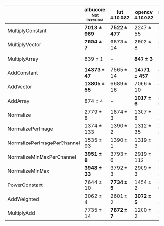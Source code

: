 |                           |albucore<br><small>Not installed</small>|lut<br><small>4.10.0.82</small>|opencv<br><small>4.10.0.82</small>|numpy<br><small>1.24.4</small>|torchvision<br><small>0.18.1+rocm6.0</small>|
|---------------------------|----------------------------------------|-------------------------------|----------------------------------|------------------------------|--------------------------------------------|
|MultiplyConstant           |**7013 ± 969**                          |**7522 ± 477**                 |2247 ± 55                         |3449 ± 269                    |3899 ± 154                                  |
|MultiplyVector             |**7654 ± 7**                            |6873 ± 14                      |2902 ± 8                          |3555 ± 7                      |4250 ± 10                                   |
|MultiplyArray              |839 ± 1                                 |-                              |**847 ± 3**                       |725 ± 1                       |796 ± 14                                    |
|AddConstant                |**14373 ± 47**                          |7565 ± 14                      |**14771 ± 457**                   |4290 ± 30                     |4201 ± 16                                   |
|AddVector                  |**13805 ± 55**                          |6689 ± 16                      |7066 ± 10                         |4299 ± 6                      |4257 ± 8                                    |
|AddArray                   |874 ± 4                                 |-                              |**1017 ± 6**                      |857 ± 0                       |807 ± 10                                    |
|Normalize                  |2779 ± 8                                |1874 ± 3                       |1307 ± 8                          |1934 ± 3                      |**3548 ± 8**                                |
|NormalizePerImage          |1374 ± 133                              |1390 ± 2                       |1312 ± 35                         |**1712 ± 37**                 |697 ± 1                                     |
|NormalizePerImagePerChannel|1535 ± 93                               |1390 ± 1                       |1319 ± 3                          |1680 ± 1                      |**1863 ± 5**                                |
|NormalizeMinMaxPerChannel  |**3951 ± 8**                            |3793 ± 6                       |2919 ± 112                        |3211 ± 5                      |3109 ± 11                                   |
|NormalizeMinMax            |**3948 ± 33**                           |3792 ± 3                       |2909 ± 3                          |3273 ± 10                     |3719 ± 9                                    |
|PowerConstant              |7644 ± 10                               |**7734 ± 5**                   |1454 ± 2                          |484 ± 0                       |742 ± 1                                     |
|AddWeighted                |3062 ± 4                                |2601 ± 2                       |**3072 ± 5**                      |1787 ± 5                      |2678 ± 10                                   |
|MultiplyAdd                |7735 ± 14                               |**7872 ± 7**                   |1200 ± 2                          |2149 ± 13                     |3613 ± 12                                   |

